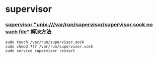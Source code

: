 # supervisor

### [supervisor "unix:///var/run/supervisor/supervisor.sock no such file" 解决方法](https://blog.csdn.net/weixin_34380948/article/details/94330426)

```
sudo touch /var/run/supervisor.sock
sudo chmod 777 /var/run/supervisor.sock
sudo service supervisor restart
```